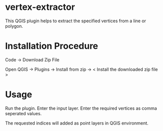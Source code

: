 # vertex-extractor

This QGIS plugin helps to extract the specified vertices from a line or polygon.

# Installation Procedure

Code -> Download Zip File

Open QGIS -> Plugins -> Install from zip -> < Install the downloaded zip file > 
  
# Usage

Run the plugin.
Enter the input layer.
Enter the required vertices as comma seperated values.

The requested indices will added as point layers in QGIS environment.
